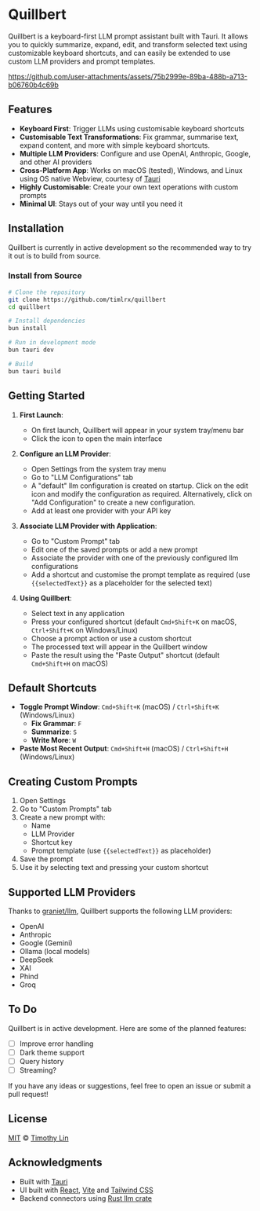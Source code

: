# Quillbert

Quillbert is a keyboard-first LLM prompt assistant built with Tauri. It allows you to quickly summarize, expand, edit, and transform selected text using customizable keyboard shortcuts, and can easily be extended to use custom LLM providers and prompt templates.

https://github.com/user-attachments/assets/75b2999e-89ba-488b-a713-b06760b4c69b

## Features

- **Keyboard First**: Trigger LLMs using customisable keyboard shortcuts
- **Customisable Text Transformations**: Fix grammar, summarise text, expand content, and more with simple keyboard shortcuts.
- **Multiple LLM Providers**: Configure and use OpenAI, Anthropic, Google, and other AI providers
- **Cross-Platform App**: Works on macOS (tested), Windows, and Linux using OS native Webview, courtesy of [Tauri]
- **Highly Customisable**: Create your own text operations with custom prompts
- **Minimal UI**: Stays out of your way until you need it

## Installation

Quillbert is currently in active development so the recommended way to try it out is to build from source.

### Install from Source

```bash
# Clone the repository
git clone https://github.com/timlrx/quillbert
cd quillbert

# Install dependencies
bun install

# Run in development mode
bun tauri dev

# Build
bun tauri build
```

## Getting Started

1. **First Launch**:

   - On first launch, Quillbert will appear in your system tray/menu bar
   - Click the icon to open the main interface

2. **Configure an LLM Provider**:

   - Open Settings from the system tray menu
   - Go to "LLM Configurations" tab
   - A "default" llm configuration is created on startup. Click on the edit icon and modify the configuration as required. Alternatively, click on "Add Configuration" to create a new configuration.
   - Add at least one provider with your API key

3. **Associate LLM Provider with Application**:

   - Go to "Custom Prompt" tab
   - Edit one of the saved prompts or add a new prompt
   - Associate the provider with one of the previously configured llm configurations
   - Add a shortcut and customise the prompt template as required (use `{{selectedText}}` as a placeholder for the selected text)

4. **Using Quillbert**:
   - Select text in any application
   - Press your configured shortcut (default `Cmd+Shift+K` on macOS, `Ctrl+Shift+K` on Windows/Linux)
   - Choose a prompt action or use a custom shortcut
   - The processed text will appear in the Quillbert window
   - Paste the result using the "Paste Output" shortcut (default `Cmd+Shift+H` on macOS)

## Default Shortcuts

- **Toggle Prompt Window**: `Cmd+Shift+K` (macOS) / `Ctrl+Shift+K` (Windows/Linux)
  - **Fix Grammar**: `F`
  - **Summarize**: `S`
  - **Write More**: `W`
- **Paste Most Recent Output**: `Cmd+Shift+H` (macOS) / `Ctrl+Shift+H` (Windows/Linux)

## Creating Custom Prompts

1. Open Settings
2. Go to "Custom Prompts" tab
3. Create a new prompt with:
   - Name
   - LLM Provider
   - Shortcut key
   - Prompt template (use `{{selectedText}}` as placeholder)
4. Save the prompt
5. Use it by selecting text and pressing your custom shortcut

## Supported LLM Providers

Thanks to [graniet/llm][rllm], Quillbert supports the following LLM providers:

- OpenAI
- Anthropic
- Google (Gemini)
- Ollama (local models)
- DeepSeek
- XAI
- Phind
- Groq

## To Do

Quillbert is in active development. Here are some of the planned features:

- [ ] Improve error handling
- [ ] Dark theme support
- [ ] Query history
- [ ] Streaming?

If you have any ideas or suggestions, feel free to open an issue or submit a pull request!

## License

[MIT](https://github.com/timlrx/quillbert/blob/main/LICENSE) © [Timothy Lin](https://www.timlrx.com)

## Acknowledgments

- Built with [Tauri]
- UI built with [React], [Vite] and [Tailwind CSS]
- Backend connectors using [Rust llm crate][rllm]

[Tauri]: https://v2.tauri.app/
[React]: https://reactjs.org/
[Vite]: https://vite.dev/
[Tailwind CSS]: https://tailwindcss.com/
[rllm]: https://github.com/graniet/llm
